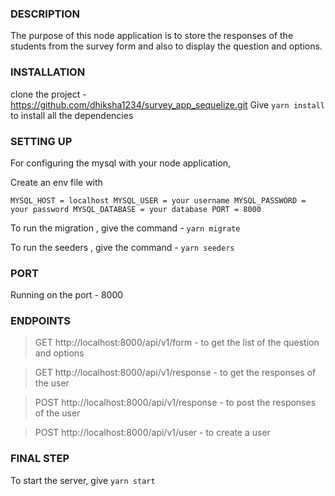  
 
### DESCRIPTION

The purpose of this node application is to store the responses of the students from the survey form and also to display the question and options.

### INSTALLATION

clone the project - https://github.com/dhiksha1234/survey_app_sequelize.git
Give `yarn install` to install all the dependencies

### SETTING UP

For configuring the mysql with your node application, 

Create an env file with 

`MYSQL_HOST = localhost
 MYSQL_USER = your username
 MYSQL_PASSWORD = your password
 MYSQL_DATABASE = your database
 PORT = 8000`

To run the migration , give the command - `yarn migrate`

To run the seeders , give the command - `yarn seeders`
 
### PORT

Running on the port - 8000


### ENDPOINTS

>GET  http://localhost:8000/api/v1/form - to get the list of the question and options


>GET  http://localhost:8000/api/v1/response - to get the responses of the user


>POST http://localhost:8000/api/v1/response - to post the responses of the user


>POST http://localhost:8000/api/v1/user  - to create a user

### FINAL STEP

To start the server, give `yarn start`
